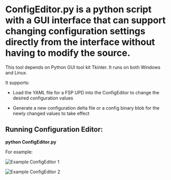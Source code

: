 # ConfigEditor.py is a python script with a GUI interface that can support changing configuration settings directly from the interface without having to modify the source.

This tool depends on Python GUI tool kit Tkinter. It runs on both Windows and Linux.

It supports:

- Load the YAML file for a FSP UPD into the ConfigEditor to change the desired configuration values

- Generate a new configuration delta file or a config binary blob for the newly changed values to take effect

## Running Configuration Editor:

   **python ConfigEditor.py**  

For example:

![Example ConfigEditor 1](https://slimbootloader.github.io/_images/CfgEditOpen.png)  

![Example ConfigEditor 2](https://slimbootloader.github.io/_images/CfgEditDefYaml.png)  